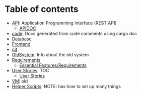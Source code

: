 # Table of contents

- [API](API): Application Programming Interface (REST API)
  - [APIDOC](API/APIDOC.md)
- [code](code/README.md): Docs generated from code comments using cargo doc
- [Database](Database/SQL_Design.md)
- [Frontend](Frontend/README.md)
- [git](git/README.md)
- [OldSystem](OldSystem/README.md): Info about the old system
- [Requirements](Requirements)
  - [Essential Features/Requirements](Requirements/requirements.md)
- [User Stories](UserStories/README.md): TOC
  - [User Stories](UserStories/userStory.md)
- [VM](VM/README.md): old
- [Helper Scripts](../helper_scripts/README.md): NOTE: has how to set up many things